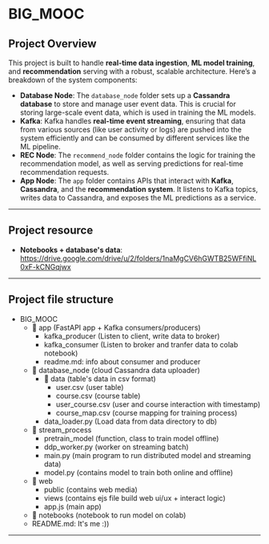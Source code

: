 

# BIG_MOOC
## **Project Overview**
This project is built to handle **real-time data ingestion**, **ML model training**, and **recommendation** serving with a robust, scalable architecture. Here’s a breakdown of the system components:
 -  **Database Node**: The `database_node` folder sets up a **Cassandra database** to store and manage user event data. This is crucial for storing large-scale event data, which is used in training the ML models.
 -  **Kafka**: Kafka handles **real-time event streaming**, ensuring that data from various sources (like user activity or logs) are pushed into the system efficiently and can be consumed by different services like the ML pipeline.
 -  **REC Node**: The `recommend_node` folder contains the logic for training the recommendation model, as well as serving predictions for real-time recommendation requests.
 -  **App Node**: The `app` folder contains APIs that interact with **Kafka**, **Cassandra**, and the **recommendation system**. It listens to Kafka topics, writes data to Cassandra, and exposes the ML predictions as a service.
---
## **Project resource**
- **Notebooks + database's data**: https://drive.google.com/drive/u/2/folders/1naMgCV6hGWTB25WFfiNL0xF-kCNGqjwx
---
## **Project file structure**

 - BIG_MOOC
	 - 📁 app (FastAPI app + Kafka consumers/producers)
		 - 	kafka_producer (Listen to client, write data to broker)
		 - kafka_consumer (Listen to broker and tranfer data to colab notebook)
		 - readme.md: info about consumer and producer
	 - 📁 database_node (cloud Cassandra data uploader)
		 - 📁 data (table's data in csv format)
			 - user.csv (user table)
			 - course.csv (course table)
			 - user_course.csv (user and course interaction with timestamp)
			 - course_map.csv (course mapping for training process)
		 - data_loader.py (Load data from data directory to db)
	 -  📁 stream_process
		 - pretrain_model (function, class to train model offline)
		 - ddp_worker.py (worker on streaming batch)
		 - main.py (main program to run distributed model and streaming data)
		 - model.py (contains model to train both online and offline)
	 - 📁 web
		 - public (contains web media)
		 - views (contains ejs file build web ui/ux + interact logic)
		 - app.js (main app)
	 - 📁 notebooks (notebook to run model on colab)
	 - README.md: It's me :))
---
